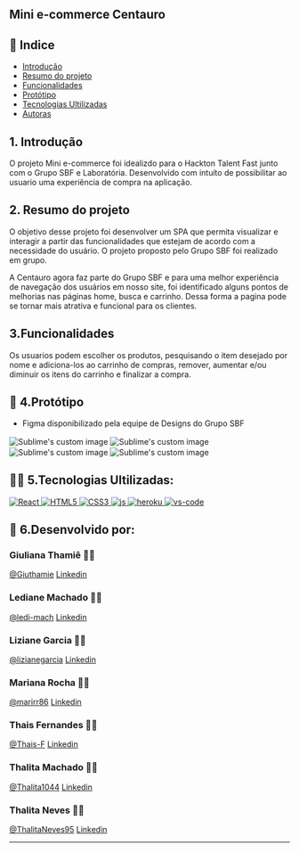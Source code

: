 ## Mini e-commerce Centauro
## 📑 Indice 
- [Introdução](#-introdução)
- [Resumo do projeto](#-resumo)
- [Funcionalidades](#-funcionalidades)
- [Protótipo](#-protótipo)
- [Tecnologias Ultilizadas](#-tecnologias)
- [Autoras](#-desenvolvido)

## 1. Introdução
O projeto Mini e-commerce foi idealizdo para o Hackton Talent Fast junto com o Grupo SBF e Laboratória.
Desenvolvido com intuíto de possibilitar ao usuario uma experiência de compra na aplicação.

## 2. Resumo do projeto
O objetivo desse projeto foi desenvolver um SPA que permita visualizar e interagir a partir das funcionalidades que estejam de acordo com a necessidade do usuário. O projeto proposto pelo Grupo SBF foi realizado em grupo.

A Centauro agora faz parte do Grupo SBF e para uma melhor experiência de navegação dos usuários em nosso site, foi identificado alguns pontos de melhorias nas páginas home, busca e carrinho. Dessa forma a pagina pode se tornar mais atrativa  e funcional para os clientes.

## 3.Funcionalidades
Os usuarios podem escolher os produtos, pesquisando o item desejado por nome e adiciona-los ao carrinho de compras, remover, aumentar e/ou diminuir os itens do carrinho e finalizar a compra.

## 🎯 4.Protótipo 
- Figma disponibilizado pela equipe de Designs do Grupo SBF

<img align="center" src="https://ik.imagekit.io/ThalitaNeves95/home_uoJkBADQ4.gif?updatedAt=1636631974947" alt="Sublime's custom image"/> <img align="center" src="https://ik.imagekit.io/ThalitaNeves95/search_Oa55EQP5tKJ.gif?updatedAt=1636631973737" alt="Sublime's custom image"/> <img align="center" src="https://ik.imagekit.io/ThalitaNeves95/carrinho_de_compras_r38-ILlFB.gif?updatedAt=1636631964451" alt="Sublime's custom image"/> <img align="center" src="https://ik.imagekit.io/ThalitaNeves95/carrinho_vazio_N1FFElGKxhT.gif?updatedAt=1636631957304" alt="Sublime's custom image"/> 

 
 
## 👩‍💻 5.Tecnologias Ultilizadas:

 <a href="#">
		<img src="https://img.shields.io/static/v1?label=&message=React.JS&color=blue&style=for-the-badge&logo=Ghost"  alt="React">
	</a>
 <a href="#">
		<img src="https://img.shields.io/static/v1?label=&message=HTML 5&color=red&style=for-the-badge&logo=Ghost"  alt="HTML5">
	</a>
  <a href="#">
		<img src="https://img.shields.io/static/v1?label=&message=CSS 3&color=blue&style=for-the-badge&logo=Ghost"  alt="CSS3">
	</a>
  <a href="#">
		<img src="https://img.shields.io/static/v1?label=&message=JAVASCRIPT&color=yellow&style=for-the-badge&logo=Ghost"  alt="js">
	</a>

 <a href="#">
		<img src="https://img.shields.io/static/v1?label=&message=GIT e GitHub&color=black&style=for-the-badge&logo=Ghost"  alt="heroku">
	</a>
 <a href="#">
		<img src="https://img.shields.io/static/v1?label=&message=VS Code &color=bluek&style=for-the-badge&logo=Ghost"  alt="vs-code">
	</a>

## :woman: 6.Desenvolvido por:

### Giuliana Thamiê :woman_artist:
[@Giuthamie](https://github.com/Giuthamie)  [Linkedin](https://www.linkedin.com/in/giuliana-thami%C3%AA/)

### Lediane Machado :woman_artist:
[@ledi-mach](https://github.com/ledi-mach)  [Linkedin](https://www.linkedin.com/in/ledianemachado/)

### Liziane Garcia :woman_artist:
[@lizianegarcia](https://github.com/lizianegarcia)  [Linkedin](https://www.linkedin.com/in/liziane-garcia-da-rosa-44ba8832/)

### Mariana Rocha :woman_artist:
[@marirr86](https://github.com/marirr86)  [Linkedin](https://www.linkedin.com/in/mariana-r-rocha/)

### Thais Fernandes :woman_artist:
[@Thais-F](https://github.com/Thais-F)  [Linkedin](https://www.linkedin.com/in/thaisfernandesjulio/)

### Thalita Machado :woman_artist:
[@Thalita1044](https://github.com/Thalita1044)  [Linkedin](https://www.linkedin.com/in/thalita-machado5/)

### Thalita Neves :woman_artist:
[@ThalitaNeves95](https://github.com/ThalitaNeves95)  [Linkedin](https://www.linkedin.com/in/thalitanevesdesouza/)


---

